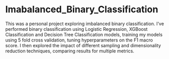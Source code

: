 # Imabalanced_Binary_Classification

This was a personal project exploring imbalanced binary classification. I've performed binary classification using Logistic Regression, XGBoost Classification and Decision Tree Classification models, training my models using 5 fold cross validation, tuning hyperparameters on the F1 macro score. I then explored the impact of different sampling and dimensionality reduction techniques, comparing results for multiple metrics.
